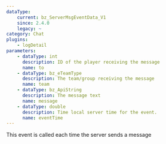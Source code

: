 ```yaml
---
dataType:
    current: bz_ServerMsgEventData_V1
    since: 2.4.0
    legacy: ~
category: Chat
plugins:
    - logDetail
parameters:
    - dataType: int
      description: ID of the player receiving the message
      name: to
    - dataType: bz_eTeamType
      description: The team/group receiving the message
      name: team
    - dataType: bz_ApiString
      description: The message text
      name: message
    - dataType: double
      description: Time local server time for the event.
      name: eventTime
---
```


This event is called each time the server sends a message
